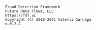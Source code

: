     Fraud Detection Framework
    Future Data Flows, LLC
    https://fdf.ai
    Copyright (C) 2018-2021 Valerii Garnaga
    v.0.2.2
